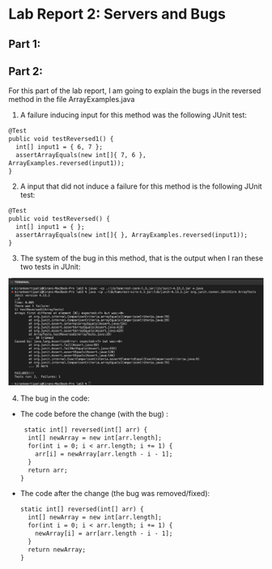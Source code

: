 # Lab Report 2: Servers and Bugs

## Part 1:

## Part 2:

For this part of the lab report, I am going to explain the bugs in the reversed method in the file ArrayExamples.java
1. A failure inducing input for this method was the following JUnit test:

```
@Test
public void testReversed1() {
  int[] input1 = { 6, 7 };  
  assertArrayEquals(new int[]{ 7, 6 }, ArrayExamples.reversed(input1));
}
```
 
2. A input that did not induce a failure for this method is the following JUnit test:

```
@Test
public void testReversed() {
  int[] input1 = { }; 
  assertArrayEquals(new int[]{ }, ArrayExamples.reversed(input1));
}
```

3. The system of the bug in this method, that is the output when I ran these two tests in JUnit:

![Symptom_JUnitOutput)](Symptom_JUnitOutput.png)

4. The bug in the code:

- The code before the change (with the bug) :

  ```
   static int[] reversed(int[] arr) {
    int[] newArray = new int[arr.length];
    for(int i = 0; i < arr.length; i += 1) {
      arr[i] = newArray[arr.length - i - 1];
    }
    return arr;
  }
  ```
  
  
- The code after the change (the bug was removed/fixed):

  ```
  static int[] reversed(int[] arr) {
    int[] newArray = new int[arr.length];    
    for(int i = 0; i < arr.length; i += 1) {   
      newArray[i] = arr[arr.length - i - 1];    
    }
    return newArray;    
  }
  ```
  
